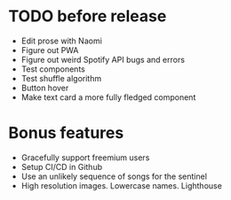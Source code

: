 # TODO before release
- Edit prose with Naomi
- Figure out PWA
- Figure out weird Spotify API bugs and errors
- Test components
- Test shuffle algorithm
- Button hover
- Make text card a more fully fledged component

# Bonus features
- Gracefully support freemium users
- Setup CI/CD in Github
- Use an unlikely sequence of songs for the sentinel
- High resolution images. Lowercase names. Lighthouse